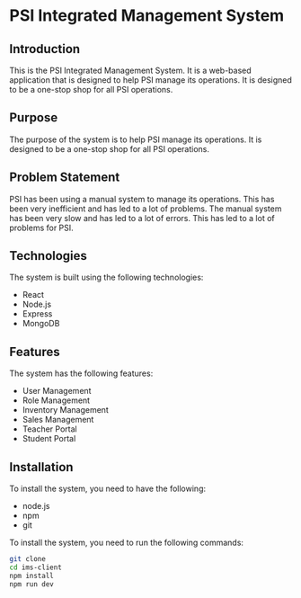 # PSI Integrated Management System

## Introduction

This is the PSI Integrated Management System. It is a web-based application that is designed to help PSI manage its
operations. It is designed to be a one-stop shop for all PSI operations.

## Purpose

The purpose of the system is to help PSI manage its operations. It is designed to be a one-stop shop for all PSI operations.

## Problem Statement

PSI has been using a manual system to manage its operations. This has been very inefficient and has led to a lot of
problems. The manual system has been very slow and has led to a lot of errors. This has led to a lot of problems for PSI.

## Technologies

The system is built using the following technologies:

- React
- Node.js
- Express
- MongoDB

## Features

The system has the following features:

- User Management
- Role Management
- Inventory Management
- Sales Management
- Teacher Portal
- Student Portal

## Installation

To install the system, you need to have the following:

- node.js
- npm
- git

To install the system, you need to run the following commands:

```bash
git clone
cd ims-client
npm install
npm run dev
```
